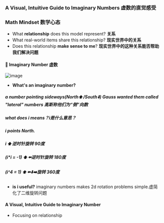 ### A Visual, Intuitive Guide to Imaginary Numbers 虚数的直觉感受
### Math Mindset 数学心态
- What **relationship** does this model represent? **关系**
- What real-world items share this relationship? **现实世界中的关系**
- Does this relationship **make sense to me**? **现实世界中的这种关系能否帮助我们解决问题**

####  🌰 Imaginary Number 虚数
![image](https://user-images.githubusercontent.com/31954987/196034995-c03ee2fe-5391-4f15-9b52-9c03cbb3257d.png)
- **What's an imaginary number?**
##### a number pointing sideways(North⬆️/South⬇️) Gauss wanted them called "lateral" numbers 高斯称他们为“侧”向数
##### what does i means？i是什么意思？
##### i points North. 
##### i ⬆️逆时针旋转 90度
##### (i*i = -1) ⬆️⬅️逆时针旋转 180度
##### (i^4 = 1) ⬆️⬅️⬇️➡️旋转 360度
- **is i useful?** imaginary numbers makes 2d rotation problems simple.虚简化了二维旋转问题

####  A Visual, Intuitive Guide to Imaginary Number
- Focusing on relationship 
